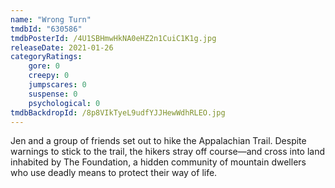 ```yaml
---
name: "Wrong Turn"
tmdbId: "630586"
tmdbPosterId: /4U1SBHmwHkNA0eHZ2n1CuiC1K1g.jpg
releaseDate: 2021-01-26
categoryRatings:
    gore: 0
    creepy: 0
    jumpscares: 0
    suspense: 0
    psychological: 0
tmdbBackdropId: /8p8VIkTyeL9udfYJJHewWdhRLEO.jpg
---
```

Jen and a group of friends set out to hike the Appalachian Trail. Despite warnings to stick to the trail, the hikers stray off course—and cross into land inhabited by The Foundation, a hidden community of mountain dwellers who use deadly means to protect their way of life.
